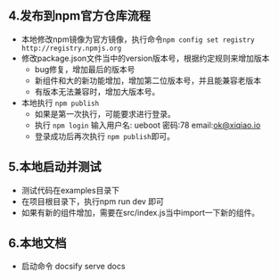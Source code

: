 ## 4.发布到npm官方仓库流程
- 本地修改npm镜像为官方镜像，执行命令`npm config set registry http://registry.npmjs.org `
- 修改package.json文件当中的version版本号，根据约定规则来增加版本
  - bug修复，增加最后的版本号
  - 新组件和大的新功能增加，增加第二位版本号，并且能兼容老版本
  - 有版本无法兼容时，增加大版本号。
- 本地执行 `npm publish`
  - 如果是第一次执行，可能要求进行登录。
  - 执行 `npm login` 输入用户名: ueboot 密码:78  email:ok@xiqiao.io
  - 登录成功后再次执行 `npm publish`即可。

## 5.本地启动并测试
- 测试代码在examples目录下
- 在项目根目录下，执行npm run dev 即可
- 如果有新的组件增加，需要在src/index.js当中import一下新的组件。

## 6.本地文档
- 启动命令 docsify serve docs
